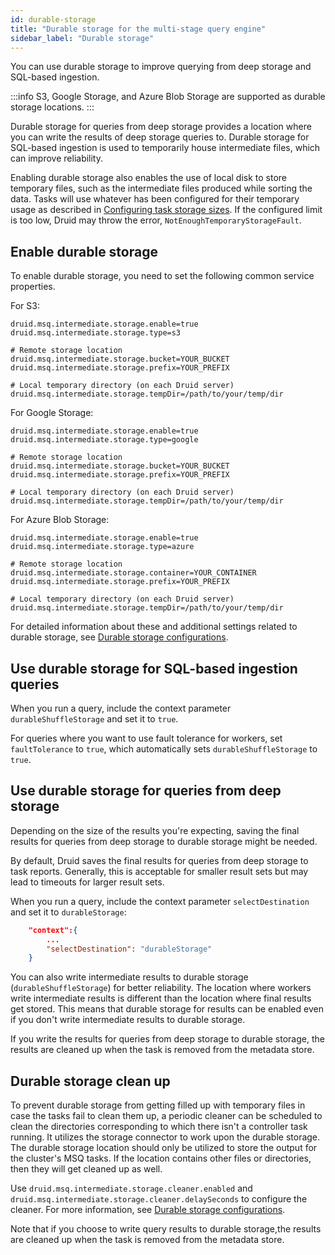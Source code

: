 ```yaml
---
id: durable-storage
title: "Durable storage for the multi-stage query engine"
sidebar_label: "Durable storage"
---
```


<!--
  ~ Licensed to the Apache Software Foundation (ASF) under one
  ~ or more contributor license agreements.  See the NOTICE file
  ~ distributed with this work for additional information
  ~ regarding copyright ownership.  The ASF licenses this file
  ~ to you under the Apache License, Version 2.0 (the
  ~ "License"); you may not use this file except in compliance
  ~ with the License.  You may obtain a copy of the License at
  ~
  ~   http://www.apache.org/licenses/LICENSE-2.0
  ~
  ~ Unless required by applicable law or agreed to in writing,
  ~ software distributed under the License is distributed on an
  ~ "AS IS" BASIS, WITHOUT WARRANTIES OR CONDITIONS OF ANY
  ~ KIND, either express or implied.  See the License for the
  ~ specific language governing permissions and limitations
  ~ under the License.
  -->

You can use durable storage to improve querying from deep storage and SQL-based ingestion.

:::info
 S3, Google Storage, and Azure Blob Storage are supported as durable storage locations.
:::

Durable storage for queries from deep storage provides a location where you can write the results of deep storage queries to. Durable storage for SQL-based ingestion is used to temporarily house intermediate files, which can improve reliability.

Enabling durable storage also enables the use of local disk to store temporary files, such as the intermediate files produced
while sorting the data. Tasks will use whatever has been configured for their temporary usage as described in [Configuring task storage sizes](../ingestion/tasks.md#configuring-task-storage-sizes).
If the configured limit is too low, Druid may throw the error, `NotEnoughTemporaryStorageFault`.

## Enable durable storage

To enable durable storage, you need to set the following common service properties.

For S3:

```
druid.msq.intermediate.storage.enable=true
druid.msq.intermediate.storage.type=s3

# Remote storage location
druid.msq.intermediate.storage.bucket=YOUR_BUCKET
druid.msq.intermediate.storage.prefix=YOUR_PREFIX

# Local temporary directory (on each Druid server)
druid.msq.intermediate.storage.tempDir=/path/to/your/temp/dir
```

For Google Storage:

```
druid.msq.intermediate.storage.enable=true
druid.msq.intermediate.storage.type=google

# Remote storage location
druid.msq.intermediate.storage.bucket=YOUR_BUCKET
druid.msq.intermediate.storage.prefix=YOUR_PREFIX

# Local temporary directory (on each Druid server)
druid.msq.intermediate.storage.tempDir=/path/to/your/temp/dir
```

For Azure Blob Storage:

```
druid.msq.intermediate.storage.enable=true
druid.msq.intermediate.storage.type=azure

# Remote storage location
druid.msq.intermediate.storage.container=YOUR_CONTAINER
druid.msq.intermediate.storage.prefix=YOUR_PREFIX

# Local temporary directory (on each Druid server)
druid.msq.intermediate.storage.tempDir=/path/to/your/temp/dir
```

For detailed information about these and additional settings related to durable storage, see [Durable storage configurations](../multi-stage-query/reference.md#durable-storage-configurations).


## Use durable storage for SQL-based ingestion queries

When you run a query, include the context parameter `durableShuffleStorage` and set it to `true`.

For queries where you want to use fault tolerance for workers,  set `faultTolerance` to `true`, which automatically sets `durableShuffleStorage` to `true`.

## Use durable storage for queries from deep storage

Depending on the size of the results you're expecting, saving the final results for queries from deep storage to durable storage might be needed.

By default, Druid saves the final results for queries from deep storage to task reports. Generally, this is acceptable for smaller result sets but may lead to timeouts for larger result sets. 

When you run a query, include the context parameter `selectDestination` and set it to `durableStorage`:

```json
    "context":{
        ...
        "selectDestination": "durableStorage"
    }
```

You can also write intermediate results to durable storage (`durableShuffleStorage`) for better reliability. The location where workers write intermediate results is different than the location where final results get stored. This means that durable storage for results can be enabled even if you don't write intermediate results to durable storage. 

If you write the results for queries from deep storage to durable storage, the results are cleaned up when the task is removed from the metadata store. 

## Durable storage clean up

To prevent durable storage from getting filled up with temporary files in case the tasks fail to clean them up, a periodic
cleaner can be scheduled to clean the directories corresponding to which there isn't a controller task running. It utilizes
the storage connector to work upon the durable storage. The durable storage location should only be utilized to store the output
for the cluster's MSQ tasks. If the location contains other files or directories, then they will get cleaned up as well.

Use `druid.msq.intermediate.storage.cleaner.enabled` and `druid.msq.intermediate.storage.cleaner.delaySeconds` to configure the cleaner. For more information, see [Durable storage configurations](../multi-stage-query/reference.md#durable-storage-configurations).

Note that if you choose to write query results to durable storage,the results are cleaned up when the task is removed from the metadata store.

